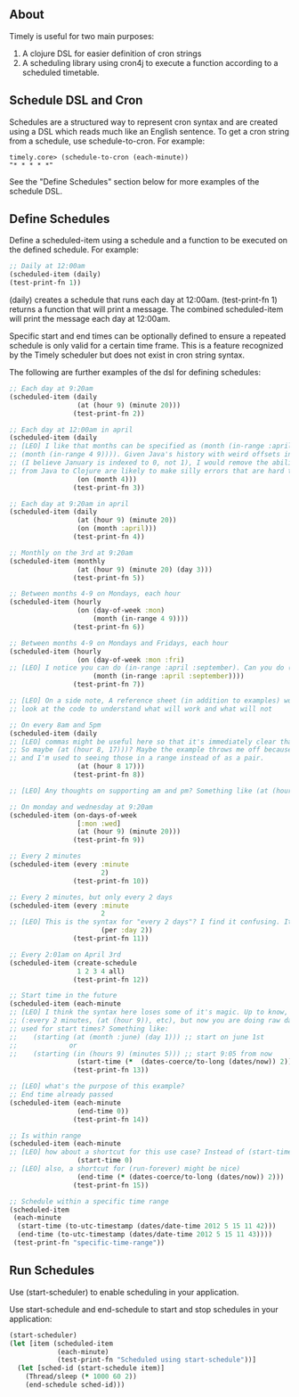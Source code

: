 ## About

Timely is useful for two main purposes:

1. A clojure DSL for easier definition of cron strings
2. A scheduling library using cron4j to execute a function according to a scheduled timetable.

## Schedule DSL and Cron

Schedules are a structured way to represent cron syntax and are created using a DSL which reads much like an English sentence.  To get a cron string from a schedule, use schedule-to-cron.  For example:

	timely.core> (schedule-to-cron (each-minute))
	"* * * * *"
	
See the "Define Schedules" section below for more examples of the schedule DSL.

## Define Schedules

Define a scheduled-item using a schedule and a function to be executed on the defined schedule. For example:

````clojure
;; Daily at 12:00am
(scheduled-item (daily)
(test-print-fn 1))
````

(daily) creates a schedule that runs each day at 12:00am.  (test-print-fn 1) returns a function that will print a message.  The combined scheduled-item will print the message each day at 12:00am.

Specific start and end times can be optionally defined to ensure a repeated schedule is only valid for a certain time frame.  This is a feature recognized by the Timely scheduler but does not exist in cron string syntax.

The following are further examples of the dsl for defining schedules:

````clojure
;; Each day at 9:20am
(scheduled-item (daily
                 (at (hour 9) (minute 20)))
                (test-print-fn 2))

;; Each day at 12:00am in april
(scheduled-item (daily
;; [LEO] I like that months can be specified as (month (in-range :april :september)))). I don't like that you can do
;; (month (in-range 4 9)))). Given Java's history with weird offsets in java.util.Calendar
;; (I believe January is indexed to 0, not 1), I would remove the ability to use numbers -- otherwise people who migrated
;; from Java to Clojure are likely to make silly errors that are hard to find.
                 (on (month 4)))
                (test-print-fn 3))

;; Each day at 9:20am in april
(scheduled-item (daily
                 (at (hour 9) (minute 20))
                 (on (month :april)))
                (test-print-fn 4))

;; Monthly on the 3rd at 9:20am
(scheduled-item (monthly
                 (at (hour 9) (minute 20) (day 3)))
                (test-print-fn 5))

;; Between months 4-9 on Mondays, each hour
(scheduled-item (hourly
                 (on (day-of-week :mon)
                     (month (in-range 4 9))))
                (test-print-fn 6))

;; Between months 4-9 on Mondays and Fridays, each hour
(scheduled-item (hourly
                 (on (day-of-week :mon :fri)
;; [LEO] I notice you can do (in-range :april :september). Can you do (in-range :monday :friday) as well?
                     (month (in-range :april :september))))
                (test-print-fn 7))

;; [LEO] On a side note, A reference sheet (in addition to examples) would be great... otherwise one has to
;; look at the code to understand what will work and what will not

;; On every 8am and 5pm
(scheduled-item (daily
;; [LEO] commas might be useful here so that it's immediately clear that you're doing hours 8 and 17, not 8 thru 17.
;; So maybe (at (hour 8, 17)))? Maybe the example throws me off because 8am-5pm sounds like regular working hours,
;; and I'm used to seeing those in a range instead of as a pair.
                 (at (hour 8 17)))
                (test-print-fn 8))

;; [LEO] Any thoughts on supporting am and pm? Something like (at (hour (am 8) (pm 5))? I don't know if that's useful or tacky.

;; On monday and wednesday at 9:20am
(scheduled-item (on-days-of-week
                 [:mon :wed]
                 (at (hour 9) (minute 20)))
                (test-print-fn 9))

;; Every 2 minutes
(scheduled-item (every :minute
                       2)
                (test-print-fn 10))

;; Every 2 minutes, but only every 2 days
(scheduled-item (every :minute
                       2
;; [LEO] This is the syntax for "every 2 days"? I find it confusing. It looks much more like "twice per day" than "every 2 days"
                       (per :day 2))
                (test-print-fn 11))

;; Every 2:01am on April 3rd
(scheduled-item (create-schedule
                 1 2 3 4 all)
                (test-print-fn 12))

;; Start time in the future
(scheduled-item (each-minute
;; [LEO] I think the syntax here loses some of it's magic. Up to know, everything looks like English
;; (:every 2 minutes, (at (hour 9)), etc), but now you are doing raw data/time manipulation. Can similar syntax be
;; used for start times? Something like:
;;    (starting (at (month :june) (day 1))) ;; start on june 1st
;;             or
;;    (starting (in (hours 9) (minutes 5))) ;; start 9:05 from now
                 (start-time (*  (dates-coerce/to-long (dates/now)) 2)))
                (test-print-fn 13))

;; [LEO] what's the purpose of this example?
;; End time already passed
(scheduled-item (each-minute
                 (end-time 0))
                (test-print-fn 14))

;; Is within range
(scheduled-item (each-minute
;; [LEO] how about a shortcut for this use case? Instead of (start-time 0) maybe (start-immediately) (which calls (start-time 0) under the hood)
                 (start-time 0)
;; [LEO] also, a shortcut for (run-forever) might be nice)
                 (end-time (* (dates-coerce/to-long (dates/now)) 2)))
                (test-print-fn 15))

;; Schedule within a specific time range
(scheduled-item
 (each-minute
  (start-time (to-utc-timestamp (dates/date-time 2012 5 15 11 42)))
  (end-time (to-utc-timestamp (dates/date-time 2012 5 15 11 43))))
 (test-print-fn "specific-time-range"))
````     
          
## Run Schedules

Use (start-scheduler) to enable scheduling in your application.

Use start-schedule and end-schedule to start and stop schedules in your application:

````clojure
(start-scheduler)
(let [item (scheduled-item
            (each-minute)
            (test-print-fn "Scheduled using start-schedule"))]
  (let [sched-id (start-schedule item)]
    (Thread/sleep (* 1000 60 2))
    (end-schedule sched-id)))
````
